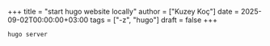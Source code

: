 +++
title = "start hugo website locally"
author = ["Kuzey Koç"]
date = 2025-09-02T00:00:00+03:00
tags = ["-z", "hugo"]
draft = false
+++

```shell
hugo server
```
